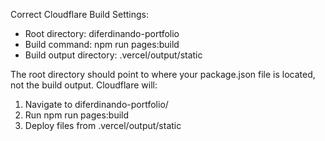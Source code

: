 Correct Cloudflare Build Settings:

  - Root directory: diferdinando-portfolio
  - Build command: npm run pages:build
  - Build output directory: .vercel/output/static

  The root directory should point to where your package.json file is located, not the build output. Cloudflare will:
  1. Navigate to diferdinando-portfolio/
  2. Run npm run pages:build
  3. Deploy files from .vercel/output/static